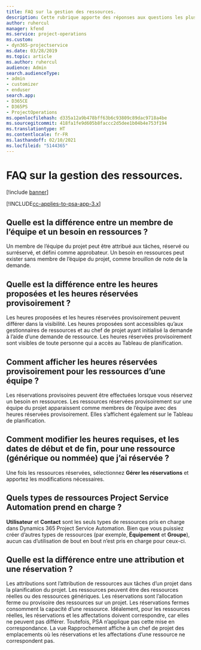 ```yaml
---
title: FAQ sur la gestion des ressources.
description: Cette rubrique apporte des réponses aux questions les plus fréquemment posées sur la gestion des ressources.
author: ruhercul
manager: kfend
ms.service: project-operations
ms.custom:
- dyn365-projectservice
ms.date: 03/28/2019
ms.topic: article
ms.author: ruhercul
audience: Admin
search.audienceType:
- admin
- customizer
- enduser
search.app:
- D365CE
- D365PS
- ProjectOperations
ms.openlocfilehash: d335a12a9b478bff63b6c93809c89dac9718a4be
ms.sourcegitcommit: 418fa1fe9d605b8faccc2d5dee1b04b4e753f194
ms.translationtype: HT
ms.contentlocale: fr-FR
ms.lasthandoff: 02/10/2021
ms.locfileid: "5144365"
---
```

# <a name="resource-management-faq"></a>FAQ sur la gestion des ressources.

[!include [banner](../includes/psa-now-project-operations.md)]

[!INCLUDE[cc-applies-to-psa-app-3.x](../includes/cc-applies-to-psa-app-3x.md)]

## <a name="what-is-the-difference-between-a-team-member-and-a-resource-requirement"></a>Quelle est la différence entre un membre de l’équipe et un besoin en ressources ?

Un membre de l’équipe du projet peut être attribué aux tâches, réservé ou surréservé, et défini comme approbateur. Un besoin en ressources peut exister sans membre de l’équipe du projet, comme brouillon de note de la demande. 

## <a name="what-is-the-difference-between-proposed-and-soft-booked-hours"></a>Quelle est la différence entre les heures proposées et les heures réservées provisoirement ?

Les heures proposées et les heures réservées provisoirement peuvent différer dans la visibilité. Les heures proposées sont accessibles qu’aux gestionnaires de ressources et au chef de projet ayant initialisé la demande à l’aide d’une demande de ressource. Les heures réservées provisoirement sont visibles de toute personne qui a accès au Tableau de planification.

## <a name="how-can-i-see-the-soft-booked-hours-for-resources-on-a-team"></a>Comment afficher les heures réservées provisoirement pour les ressources d’une équipe ?

Les réservations provisoires peuvent être effectuées lorsque vous réservez un besoin en ressources. Les ressources réservées provisoirement sur une équipe du projet apparaissent comme membres de l’équipe avec des heures réservées provisoirement. Elles s’affichent également sur le Tableau de planification.

## <a name="how-do-i-change-the-required-hours-and-the-start-and-end-dates-for-a-resource-generic-or-named-that-i-booked"></a>Comment modifier les heures requises, et les dates de début et de fin, pour une ressource (générique ou nommée) que j’ai réservée ?

Une fois les ressources réservées, sélectionnez **Gérer les réservations** et apportez les modifications nécessaires.

## <a name="what-resources-types-does-project-service-automation-support"></a>Quels types de ressources Project Service Automation prend en charge ?

**Utilisateur** et **Contact** sont les seuls types de ressources pris en charge dans Dynamics 365 Project Service Automation. Bien que vous puissiez créer d’autres types de ressources (par exemple, **Équipement** et **Groupe**), aucun cas d’utilisation de bout en bout n’est pris en charge pour ceux-ci.

## <a name="what-is-the-difference-between-an-assignment-and-a-booking"></a>Quelle est la différence entre une attribution et une réservation ?

Les attributions sont l’attribution de ressources aux tâches d’un projet dans la planification du projet. Les ressources peuvent être des ressources réelles ou des ressources génériques. Les réservations sont l’allocation ferme ou provisoire des ressources sur un projet. Les réservations fermes consomment la capacité d’une ressource. Idéalement, pour les ressources réelles, les réservations et les affectations doivent correspondre, car elles ne peuvent pas différer. Toutefois, PSA n’applique pas cette mise en correspondance. La vue Rapprochement affiche à un chef de projet des emplacements où les réservations et les affectations d’une ressource ne correspondent pas.
